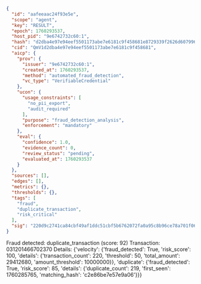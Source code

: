 ```json
{
  "id": "aafeeaac24f93e5e",
  "scope": "agent",
  "key": "RESULT",
  "epoch": 1760293537,
  "host_pid": "9e6742732c60:1",
  "hash": "d2dba4e97e94eef5501173abe7e6181c9f458681e8729339f2626d60799674bc",
  "cid": "QmV1d2dba4e97e94eef5501173abe7e6181c9f458681",
  "aicp": {
    "prov": {
      "issuer": "9e6742732c60:1",
      "created_at": 1760293537,
      "method": "automated_fraud_detection",
      "vc_type": "VerifiableCredential"
    },
    "ucon": {
      "usage_constraints": [
        "no_pii_export",
        "audit_required"
      ],
      "purpose": "fraud_detection_analysis",
      "enforcement": "mandatory"
    },
    "eval": {
      "confidence": 1.0,
      "evidence_count": 0,
      "review_status": "pending",
      "evaluated_at": 1760293537
    }
  },
  "sources": [],
  "edges": [],
  "metrics": {},
  "thresholds": {},
  "tags": [
    "fraud",
    "duplicate_transaction",
    "risk_critical"
  ],
  "sig": "220d9c2741ca84cbf49af1ddc51cbf5b6762072fa0a95c8b96ce78a701f06229"
}
```

Fraud detected: duplicate_transaction (score: 92)
Transaction: 031201466702370
Details: {'velocity': {'fraud_detected': True, 'risk_score': 100, 'details': {'transaction_count': 220, 'threshold': 50, 'total_amount': 29412680, 'amount_threshold': 10000000}}, 'duplicate': {'fraud_detected': True, 'risk_score': 85, 'details': {'duplicate_count': 219, 'first_seen': 1760285765, 'matching_hash': 'c2e86be7e57e9a06'}}}